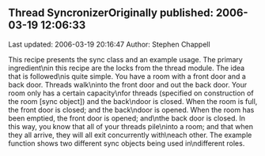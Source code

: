 ## Thread SyncronizerOriginally published: 2006-03-19 12:06:33 
Last updated: 2006-03-19 20:16:47 
Author: Stephen Chappell 
 
This recipe presents the sync class and an example usage. The primary ingredient\nin this recipe are the locks from the thread module. The idea that is followed\nis quite simple. You have a room with a front door and a back door. Threads walk\ninto the front door and out the back door. Your room only has a certain capacity\nfor threads (specified on construction of the room [sync object]) and the back\ndoor is closed. When the room is full, the front door is closed; and the back\ndoor is opened. When the room has been emptied, the front door is opened; and\nthe back door is closed. In this way, you know that all of your threads pile\ninto a room; and that when they all arrive, they will all exit concurrently with\neach other. The example function shows two different sync objects being used in\ndifferent roles.